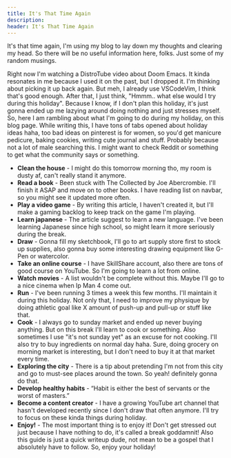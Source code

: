 ```yaml
---
title: It's That Time Again
description:
header: It's That Time Again
---
```


It's that time again, I'm using my blog to lay down my thoughts and clearing my head. So there will be no useful information here, folks. Just some of my random musings.

Right now I'm watching a DistroTube video about Doom Emacs. It kinda resonates in me because I used it on the past, but I dropped it. I'm thinking about picking it up back again. But meh, I already use VSCodeVim, I think that's good enough. After that, I just think, "Hmmm.. what else would I try during this holiday". Because I know, if I don't plan this holiday, it's just gonna ended up me lazying around doing nothing and just stresses myself. So, here I am rambling about what I'm going to do during my holiday, on this blog page. While writing this, I have tons of tabs opened about holiday ideas haha, too bad ideas on pinterest is for women, so you'd get manicure pedicure, baking cookies, writing cute journal and stuff. Probably because not a lot of male searching this. I might want to check Reddit or something to get what the community says or something.

* **Clean the house** - I might do this tomorrow morning tho, my room is dusty af, can't really stand it anymore.
* **Read a book** - Been stuck with The Collected by Joe Abercrombie. I'll finish it ASAP and move on to other books. I have reading list on navbar, so you might see it updated more often.
* **Play a video game** - By writing this article, I haven't created it, but I'll make a gaming backlog to keep track on the game I'm playing.
* **Learn japanese** - The article suggest to learn a new language. I've been learning Japanese since high school, so might learn it more seriously during the break.
* **Draw** - Gonna fill my sketchbook, I'll go to art supply store first to stock up supplies, also gonna buy some interesting drawing equipment like G-Pen or watercolor.
* **Take an online course** - I have SkillShare account, also there are tons of good course on YouTube. So I'm going to learn a lot from online.
* **Watch movies** - A list wouldn't be complete without this. Maybe I'll go to a nice cinema when Ip Man 4 come out.
* **Run** - I've been running 3 times a week this few months. I'll maintain it during this holiday. Not only that, I need to improve my physique by doing athletic goal like X amount of push-up and pull-up or stuff like that.
* **Cook** - I always go to sunday market and ended up never buying anything. But on this break I'll learn to cook or something. Also sometimes I use "it's not sunday yet" as an excuse for not cooking. I'll also try to buy ingredients on normal day haha. Sure, doing grocery on morning market is interesting, but I don't need to buy it at that market every time.
* **Exploring the city** - There is a tip about pretending I'm not from this city and go to must-see places around the town. So yeah! definitely gonna do that.
* **Develop healthy habits** - “Habit is either the best of servants or the worst of masters.”
* **Become a content creator** - I have a growing YouTube art channel that hasn't developed recently since I don't draw that often anymore. I'll try to focus on these kinda things during holiday.
* **Enjoy!** - The most important thing is to enjoy it! Don't get stressed out just because I have nothing to do, it's called a break goddamnit! Also this guide is just a quick writeup dude, not mean to be a gospel that I absolutely have to follow. So, enjoy your holiday!

